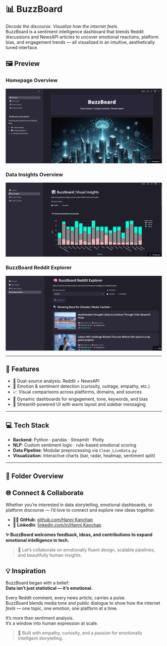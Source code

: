# 📊 BuzzBoard

 *Decode the discourse. Visualize how the internet feels.*  
BuzzBoard is a sentiment intelligence dashboard that blends Reddit discussions and NewsAPI articles to uncover emotional reactions, platform bias, and engagement trends — all visualized in an intuitive, aesthetically tuned interface.


## 🖼️ Preview

### Homepage Overview
![BuzzBoard Homepage](assets/homepage.png) 

### Data Insights Overview
 ![Unified Insights Dashboard](assets/data_insights.png) 

 ### BuzzBoard Reddit Explorer

 ![BuzzBoard Reddit Explorer](assets/reddit_explorer.png)

---

## 🚀 Features

- 📡 Dual-source analysis: Reddit + NewsAPI  
- 🧠 Emotion & sentiment detection (curiosity, outrage, empathy, etc.)  
- 📈 Visual comparisons across platforms, domains, and sources  
- 🔄 Dynamic dashboards for engagement, tone, keywords, and bias  
- 🎨 Streamlit-powered UI with warm layout and sidebar messaging

---

## 💻 Tech Stack

- **Backend**: Python · pandas · Streamlit · Plotly  
- **NLP**: Custom sentiment logic · rule-based emotional scoring  
- **Data Pipeline**: Modular preprocessing via `Clean_LiveData.py`  
- **Visualization**: Interactive charts (bar, radar, heatmap, sentiment split)

---

## 📁 Folder Overview


## 🌐 Connect & Collaborate

Whether you’re interested in data storytelling, emotional dashboards, or platform discourse — I’d love to connect and explore new ideas together.

- 🧑‍💻 **GitHub**: [github.com/Hanni Kanchap](https://github.com/HanniKanchap)  
- 💼 **LinkedIn**: [linkedin.com/in/Hanni Kanchap](https://linkedin.com/in/hanni-kanchap)

  
**✨ BuzzBoard welcomes feedback, ideas, and contributions to expand emotional intelligence in tech.**

> 💬 Let’s collaborate on emotionally fluent design, scalable pipelines, and beautifully human insights.


## 💡 Inspiration

BuzzBoard began with a belief:  
**Data isn’t just statistical — it’s emotional.**

Every Reddit comment, every news article, carries a pulse.  
BuzzBoard blends media tone and public dialogue to show how the internet *feels* — one topic, one emotion, one platform at a time.

It’s more than sentiment analysis.  
It’s a window into human expression at scale.

> 🐝 Built with empathy, curiosity, and a passion for emotionally intelligent storytelling.
